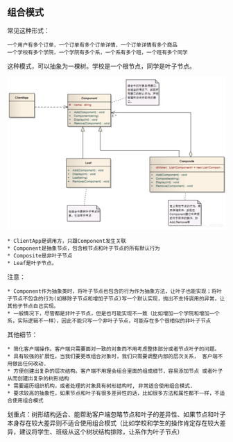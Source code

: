 ## 组合模式

常见这种形式：

    一个用户有多个订单，一个订单有多个订单详情，一个订单详情有多个商品
    一个学校有多个学院，一个学院有多个系，一个系有多个班，一个班有多个同学

这种模式，可以抽象为一棵树。学校是一个根节点，同学是叶子节点。

![](../../img/组合模式.png)

    * ClientApp是调用方，只跟Component发生关联
    * Component是抽象节点，包含根节点和叶子节点的所有默认行为
    * Composite是非叶子节点
    * Leaf是叶子节点。

注意：

    * Component作为抽象类时，将叶子节点也包含的行为作为抽象方法，让叶子也能实现；将叶子节点不包含的行为(如移除子节点和增加子节点)写一个默认实现，抛出不支持调用的异常，让其他子节点自己实现。
    * 一般情况下，尽管都是非叶子节点，但是也可能实现不一致（比如增加一个学院和增加一个系，实际逻辑不一样），因此不能只写一个非叶子节点，可能存在多个很相似的非叶子节点

其他细节：

    * 简化客户端操作。客户端只需要面对一致的对象而不用考虑整体部分或者节点叶子的问题。
    * 具有较强的扩展性。当我们要更改组合对象时，我们只需要调整内部的层次关系， 客户端不用做出任何改动.
    * 方便创建出复杂的层次结构。客户端不用理会组合里面的组成细节，容易添加节点 或者叶子从而创建出复杂的树形结构
    * 需要遍历组织机构，或者处理的对象具有树形结构时, 非常适合使用组合模式.
    * 要求较高的抽象性，如果节点和叶子有很多差异性的话，比如很多方法和属性都不一样，不适合使用组合模式

划重点：树形结构适合、能帮助客户端忽略节点和叶子的差异性、如果节点和叶子本身存在较大差异则不适合使用组合模式（比如学校和学生的操作肯定存在较大差异，建议将学生、班级从这个树状结构排除，让系作为叶子节点）